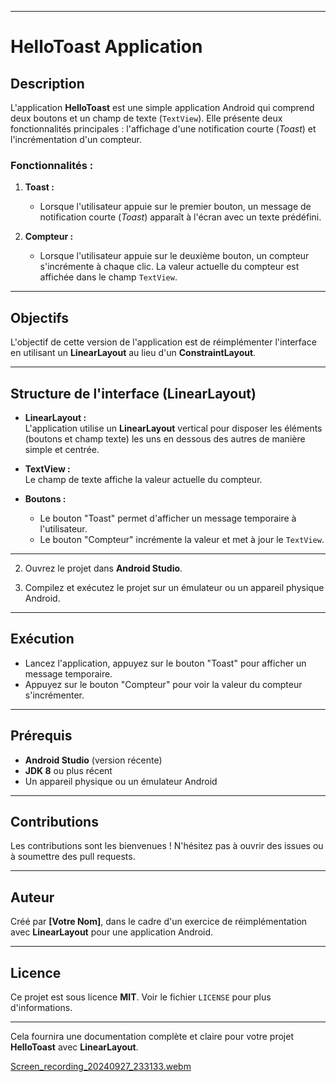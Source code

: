 
---

# **HelloToast Application**

## **Description**

L'application **HelloToast** est une simple application Android qui comprend deux boutons et un champ de texte (`TextView`). Elle présente deux fonctionnalités principales : l'affichage d'une notification courte (*Toast*) et l'incrémentation d'un compteur.

### **Fonctionnalités :**

1. **Toast :**
   - Lorsque l'utilisateur appuie sur le premier bouton, un message de notification courte (*Toast*) apparaît à l'écran avec un texte prédéfini.
   
2. **Compteur :**
   - Lorsque l'utilisateur appuie sur le deuxième bouton, un compteur s'incrémente à chaque clic. La valeur actuelle du compteur est affichée dans le champ `TextView`.

---

## **Objectifs**

L'objectif de cette version de l'application est de réimplémenter l'interface en utilisant un **LinearLayout** au lieu d'un **ConstraintLayout**. 

---

## **Structure de l'interface (LinearLayout)**

- **LinearLayout :**  
  L'application utilise un **LinearLayout** vertical pour disposer les éléments (boutons et champ texte) les uns en dessous des autres de manière simple et centrée.

- **TextView :**  
  Le champ de texte affiche la valeur actuelle du compteur.

- **Boutons :**  
  - Le bouton "Toast" permet d'afficher un message temporaire à l'utilisateur.
  - Le bouton "Compteur" incrémente la valeur et met à jour le `TextView`.

---

2. Ouvrez le projet dans **Android Studio**.

3. Compilez et exécutez le projet sur un émulateur ou un appareil physique Android.

---

## **Exécution**

- Lancez l'application, appuyez sur le bouton "Toast" pour afficher un message temporaire.
- Appuyez sur le bouton "Compteur" pour voir la valeur du compteur s'incrémenter.

---

## **Prérequis**

- **Android Studio** (version récente)
- **JDK 8** ou plus récent
- Un appareil physique ou un émulateur Android

---

## **Contributions**

Les contributions sont les bienvenues ! N'hésitez pas à ouvrir des issues ou à soumettre des pull requests.

---

## **Auteur**

Créé par **[Votre Nom]**, dans le cadre d'un exercice de réimplémentation avec **LinearLayout** pour une application Android.

---

## **Licence**

Ce projet est sous licence **MIT**. Voir le fichier `LICENSE` pour plus d'informations.

---

Cela fournira une documentation complète et claire pour votre projet **HelloToast** avec **LinearLayout**.


[Screen_recording_20240927_233133.webm](https://github.com/user-attachments/assets/d6e02dbc-1c39-4b35-baf2-9d2c7a865d5b)
